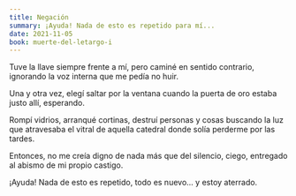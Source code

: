 ```yaml
---
title: Negación
summary: ¡Ayuda! Nada de esto es repetido para mí...
date: 2021-11-05
book: muerte-del-letargo-i
---
```

Tuve la llave siempre frente a mí,
pero caminé en sentido contrario,
ignorando la voz interna
que me pedía no huir.

Una y otra vez,
elegí saltar por la ventana
cuando la puerta de oro
estaba justo allí,
esperando.

Rompí vidrios,
arranqué cortinas,
destruí personas y cosas
buscando la luz
que atravesaba el vitral
de aquella catedral
donde solía perderme por las tardes.

Entonces,
no me creía digno
de nada más que del silencio,
ciego,
entregado al abismo
de mi propio castigo.

¡Ayuda!
Nada de esto es repetido,
todo es nuevo…
y estoy aterrado.